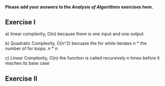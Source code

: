 #### Please add your answers to the ***Analysis of  Algorithms*** exercises here.

## Exercise I

a) linear complexity, O(n) because there is one input and one output


b) Quadratic Complexity, O(n^2) becuase the for while iterates n * the number of for loops. n * n 


c) Linear Complexity, O(n) the function is called recursively n times before it reaches its base case 

## Exercise II


